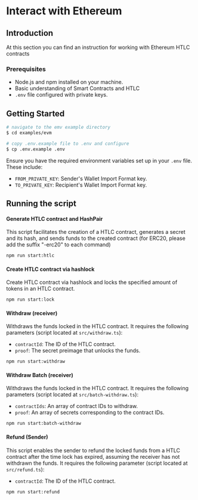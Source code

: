#  Interact with Ethereum

## Introduction

At this section you can find an instruction for working with Ethereum HTLC contracts

### Prerequisites

-   Node.js and npm installed on your machine.
-   Basic understanding of Smart Contracts and HTLC
-   `.env` file configured with private keys.

## Getting Started

```bash
# navigate to the emv example directory
$ cd examples/evm

# copy .env.example file to .env and configure
$ cp .env.example .env
```

Ensure you have the required environment variables set up in your `.env` file. These include:
- `FROM_PRIVATE_KEY`: Sender's Wallet Import Format key.
- `TO_PRIVATE_KEY`: Recipient's Wallet Import Format key.

## Running the script

#### Generate HTLC contract and HashPair

This script facilitates the creation of a HTLC contract, generates a secret and its hash, and sends funds to the created contract (for ERC20, please add the suffix "-erc20" to each command)

```bash
npm run start:htlc
```

#### Create HTLC contract via hashlock
Create HTLC contract via hashlock and locks the specified amount of tokens in an HTLC contract.

```bash
npm run start:lock
```

#### Withdraw (receiver)

Withdraws the funds locked in the HTLC contract. It requires the following parameters (script located at `src/withdraw.ts`):

- `contractId`: The ID of the HTLC contract.
- `proof`: The secret preimage that unlocks the funds.

```bash
npm run start:withdraw
```

#### Withdraw Batch (receiver)

Withdraws the funds locked in the HTLC contract. It requires the following parameters (script located at `src/batch-withdraw.ts`):

- `contractIds`: An array of contract IDs to withdraw.
- `proof`: An array of secrets corresponding to the contract IDs.

```bash
npm run start:batch-withdraw
```

#### Refund (Sender)

This script enables the sender to refund the locked funds from a HTLC contract after the time lock has expired, assuming the receiver has not withdrawn the funds.
It requires the following parameter (script located at `src/refund.ts`):

-   `contractId`: The ID of the HTLC contract.
```bash
npm run start:refund
```
